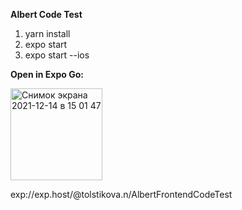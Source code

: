 **Albert Code Test**

1. yarn install
2. expo start
3. expo start --ios

**Open in Expo Go:**

<img width="147" alt="Снимок экрана 2021-12-14 в 15 01 47" src="https://user-images.githubusercontent.com/23620456/146003858-7b07d142-4a47-4c36-8c76-21e553013c3a.png">

exp://exp.host/@tolstikova.n/AlbertFrontendCodeTest
